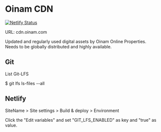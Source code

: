 # Oinam CDN

[![Netlify Status](https://api.netlify.com/api/v1/badges/721ee4c3-d7bc-4ce1-be1d-3c9f2bfd6345/deploy-status)](https://app.netlify.com/sites/oinam-cdn/deploys)

URL: cdn.oinam.com

Updated and regularly used digital assets by Oinam Online Properties.
Needs to be globally distributed and highly available.

## Git

List Git-LFS

$ git lfs ls-files --all

## Netlify

SiteName > Site settings > Build & deploy > Environment

Click the "Edit variables" and set "GIT_LFS_ENABLED" as key and "true" as value.
